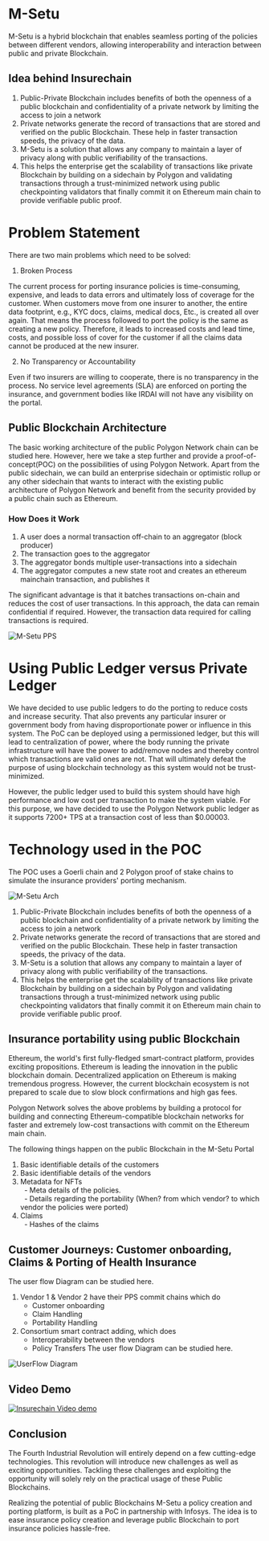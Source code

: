 # M-Setu
M-Setu is a hybrid blockchain that enables seamless porting of the policies between different vendors, allowing interoperability and interaction between 
public and private Blockchain.

## Idea behind Insurechain
1. Public-Private Blockchain includes benefits of both the openness of a public blockchain and confidentiality of a private network by limiting the access to join a network
2. Private networks generate the record of transactions that are stored and verified on the public Blockchain. These help in faster transaction speeds, the privacy of the data.
3. M-Setu is a solution that allows any company to maintain a layer of privacy along with public verifiability of the transactions. 
4. This helps the enterprise get the scalability of transactions like private Blockchain by building on a sidechain by Polygon and validating transactions through a trust-minimized network using public checkpointing validators that finally commit it on Ethereum main chain to provide verifiable public proof.

# Problem Statement
There are two main problems which need to be solved:

1. Broken Process

The current process for porting insurance policies is time-consuming, expensive, and leads to data errors and ultimately loss of coverage for the customer. When customers move from one insurer to another, the entire data footprint, e.g., KYC docs, claims, medical docs, Etc., is created all over again. That means the process followed to port the policy is the same as creating a new policy. Therefore, it leads to increased costs and lead time, costs, and possible loss of cover for the customer if all the claims data cannot be produced at the new insurer. 

2. No Transparency or Accountability

Even if two insurers are willing to cooperate, there is no transparency in the process. No service level agreements (SLA) are enforced on porting the insurance, and government bodies like IRDAI will not have any visibility on the portal.

## Public Blockchain Architecture
The basic working architecture of the public Polygon Network chain can be studied here. However, here we take a step further and provide a proof-of-concept(POC) on the possibilities of using Polygon Network. Apart from the public sidechain, we can build an enterprise sidechain or optimistic rollup or any other sidechain that wants to interact with the existing public architecture of Polygon Network and benefit from the security provided by a public chain such as Ethereum.

### How Does it Work
1. A user does a normal transaction off-chain to an aggregator (block producer)
2. The transaction goes to the aggregator 
3. The aggregator bonds multiple user-transactions into a sidechain
4. The aggregator computes a new state root and creates an ethereum mainchain transaction, and publishes it

The significant advantage is that it batches transactions on-chain and reduces the cost of user transactions. In this approach, the data can remain confidential if required. However, the transaction data required for calling transactions is required. 

![M-Setu PPS](https://github.com/M-SETU/Insurechain/blob/master/PPS.png "Matic Architecture")

# Using Public Ledger versus Private Ledger
We have decided to use public ledgers to do the porting to reduce costs and increase security. That also prevents any particular insurer or government body from having disproportionate power or influence in this system. 
The PoC can be deployed using a permissioned ledger, but this will lead to centralization of power, where the body running the private infrastructure will have the power to add/remove nodes and thereby control which transactions are valid ones are not. That will ultimately defeat the purpose of using blockchain technology as this system would not be trust-minimized.

However, the public ledger used to build this system should have high performance and low cost per transaction to make the system viable. For this purpose, we have decided to use the Polygon Network public ledger as it supports 7200+ TPS at a transaction cost of less than $0.00003. 

# Technology used in the POC
The POC uses a Goerli chain and 2 Polygon proof of stake chains to simulate the insurance providers' porting mechanism. 

![M-Setu Arch](https://github.com/M-SETU/Insurechain/blob/master/Architecture.png "M-Setu Architecture")


1. Public-Private Blockchain includes benefits of both the openness of a public blockchain and confidentiality of a private network by limiting the access to join a network
2. Private networks generate the record of transactions that are stored and verified on the public Blockchain. These help in faster transaction speeds, the privacy of the data.
3. M-Setu is a solution that allows any company to maintain a layer of privacy along with public verifiability of the transactions. 
4. This helps the enterprise get the scalability of transactions like private Blockchain by building on a sidechain by Polygon and validating transactions through a trust-minimized network using public checkpointing validators that finally commit it on Ethereum main chain to provide verifiable public proof.



## Insurance portability using public Blockchain
Ethereum, the world's first fully-fledged smart-contract platform, provides exciting propositions. Ethereum is leading the innovation in the public blockchain domain.
Decentralized application on Ethereum is making tremendous progress. However, the current blockchain ecosystem is not prepared to scale due to slow block confirmations and high gas fees.

Polygon Network solves the above problems by building a protocol for building and connecting Ethereum-compatible blockchain networks for faster and extremely low-cost transactions with commit on the Ethereum main chain.

The following things happen on the public Blockchain in the M-Setu Portal
1. Basic identifiable details of the customers
2. Basic identifiable details of the vendors
3. Metadata for NFTs\
  - Meta details of the policies.\
  - Details regarding the portability (When? from which vendor? to which vendor the policies were ported)
4. Claims\
   - Hashes of the claims

## Customer Journeys: Customer onboarding, Claims & Porting of Health Insurance
The user flow Diagram can be studied here.
1. Vendor 1 & Vendor 2 have their PPS commit chains which do
   - Customer onboarding
   - Claim Handling
   - Portability Handling
2. Consortium smart contract adding, which does
   - Interoperability between the vendors
   - Policy Transfers
The user flow Diagram can be studied here.

![UserFlow Diagram](https://github.com/M-SETU/Insurechain/blob/master/User_flow.png "UserFlow Diagram")

## Video Demo

[![Insurechain Video demo](Video.png)](https://drive.google.com/file/d/140nkdJTaBX_qfekZsVtRshdBNxEdVfSd/view)

## Conclusion

The Fourth Industrial Revolution will entirely depend on a few cutting-edge technologies.
This revolution will introduce new challenges as well as exciting opportunities. Tackling these challenges and exploiting the opportunity will solely rely on the practical usage of these Public Blockchains. 

Realizing the potential of public Blockchains M-Setu a policy creation and porting platform, is built as a PoC in partnership with Infosys.
The idea is to ease insurance policy creation and leverage public Blockchain to port insurance policies hassle-free.

